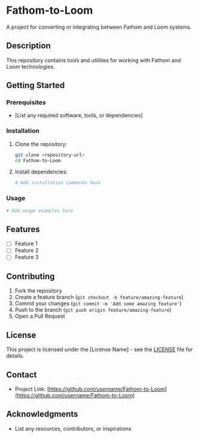 # Fathom-to-Loom

A project for converting or integrating between Fathom and Loom systems.

## Description

This repository contains tools and utilities for working with Fathom and Loom technologies. 

## Getting Started

### Prerequisites

- [List any required software, tools, or dependencies]

### Installation

1. Clone the repository:
   ```bash
   git clone <repository-url>
   cd Fathom-to-Loom
   ```

2. Install dependencies:
   ```bash
   # Add installation commands here
   ```

### Usage

```bash
# Add usage examples here
```

## Features

- [ ] Feature 1
- [ ] Feature 2
- [ ] Feature 3

## Contributing

1. Fork the repository
2. Create a feature branch (`git checkout -b feature/amazing-feature`)
3. Commit your changes (`git commit -m 'Add some amazing feature'`)
4. Push to the branch (`git push origin feature/amazing-feature`)
5. Open a Pull Request

## License

This project is licensed under the [License Name] - see the [LICENSE](LICENSE) file for details.

## Contact

- Project Link: [https://github.com/username/Fathom-to-Loom](https://github.com/username/Fathom-to-Loom)

## Acknowledgments

- List any resources, contributors, or inspirations
